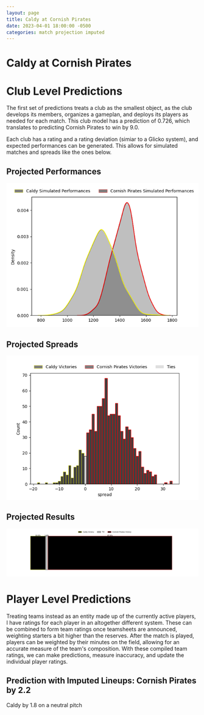 ```yaml
---  
layout: page  
title: Caldy at Cornish Pirates  
date: 2023-04-01 18:00:00 -0500  
categories: match projection imputed  
---
```

# Caldy at Cornish Pirates

# Club Level Predictions


The first set of predictions treats a club as the smallest object, as the club develops its members, organizes a gameplan, and deploys its players as needed for each match. This club model has a prediction of 0.726, which translates to predicting Cornish Pirates to win by 9.0.

Each club has a rating and a rating deviation (simiar to a Glicko system), and expected performances can be generated. This allows for simulated matches and spreads like the ones below.
## Projected Performances


![Projected Performances](plots/performances_2023-04-01-CornishPirates-Caldy.png)
## Projected Spreads


![Projected Spreads](plots/spreads_2023-04-01-CornishPirates-Caldy.png)
## Projected Results


![Projected Results](plots/resultbar_2023-04-01-CornishPirates-Caldy.png)
# Player Level Predictions


Treating teams instead as an entity made up of the currently active players, I have ratings for each player in an altogether different system. These can be combined to form team ratings once teamsheets are announced, weighting starters a bit higher than the reserves. After the match is played, players can be weighted by their minutes on the field, allowing for an accurate measure of the team's composition. With these compiled team ratings, we can make predictions, measure inaccuracy, and update the individual player ratings.
## Prediction with Imputed Lineups: Cornish Pirates by 2.2


Caldy by 1.8 on a neutral pitch

